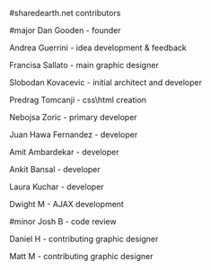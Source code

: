 #sharedearth.net contributors

#major
Dan Gooden 		- founder

Andrea Guerrini		- idea development & feedback

Francisa Sallato 	- main graphic designer

Slobodan Kovacevic 	- initial architect and developer

Predrag Tomcanji	- css\html creation

Nebojsa Zoric		- primary developer

Juan Hawa Fernandez - developer

Amit Ambardekar - developer

Ankit Bansal - developer

Laura Kuchar - developer

Dwight M		- AJAX development


#minor
Josh B			- code review

Daniel H		- contributing graphic designer

Matt M			- contributing graphic designer